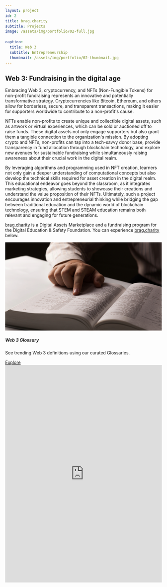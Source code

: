 ```yaml
---
layout: project
id: 2
title: brag.charity
subtitle: Projects
image: /assets/img/portfolio/02-full.jpg

caption:
  title: Web 3
  subtitle: Entrepreneurship
  thumbnail: /assets/img/portfolio/02-thumbnail.jpg
---
```


## Web 3: Fundraising in the digital age

<div class="row">
<div class="col-md-8 mb-3">
<p>
Embracing Web 3, cryptocurrency, and NFTs (Non-Fungible Tokens) for non-profit fundraising represents an innovative and potentially transformative strategy. Cryptocurrencies like Bitcoin, Ethereum, and others allow for borderless, secure, and transparent transactions, making it easier for supporters worldwide to contribute to a non-profit's cause.
</p>
<p>
NFTs enable non-profits to create unique and collectible digital assets, such as artwork or virtual experiences, which can be sold or auctioned off to raise funds. These digital assets not only engage supporters but also grant them a tangible connection to the organization's mission. By adopting crypto and NFTs, non-profits can tap into a tech-savvy donor base, provide transparency in fund allocation through blockchain technology, and explore new avenues for sustainable fundraising while simultaneously raising awareness about their crucial work in the digital realm.
</p>
<p>
By leveraging algorithms and programming used in NFT creation, learners not only gain a deeper understanding of computational concepts but also develop the technical skills required for asset creation in the digital realm. This educational endeavor goes beyond the classroom, as it integrates marketing strategies, allowing students to showcase their creations and understand the value proposition of their NFTs. Ultimately, such a project encourages innovation and entrepreneurial thinking while bridging the gap between traditional education and the dynamic world of blockchain technology, ensuring that STEM and STEAM education remains both relevant and engaging for future generations.
</p>
<p>
<a href="https://brag.charity">brag.charity</a> is a Digital Assets Marketplace and a fundraising program for the Digital Education & Safety Foundation. You can experience <a href="https://brag.charity">brag.charity</a> below.

</p>
</div>


<div class="col-md-4 mb-3">
  <div class="card">
    <img class="img-fluid" src="/assets/img/glossaries/mast.jpg" alt="">
      <div class="card-body">
          <h5 class="card-title">Web 3 Glossary</h5>
          <p class="card-text">See trending Web 3 definitions using our curated Glossaries.</p>
          <a href="/glossaries" target="_blank" class="btn btn-primary stretched-link">Explore</a>
      </div>
  </div>
</div>
</div>



<iframe loading="lazy" src="https://brag.charity" style="border: none;width:100%;height:700px;">
    Your browser doesn't support iframes
</iframe>